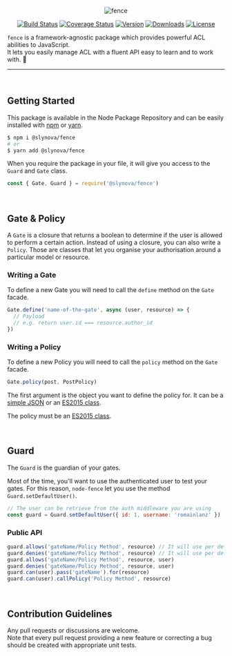 <p align="center">
  <img alt="fence" src="https://user-images.githubusercontent.com/2793951/28426832-a49b1e36-6d74-11e7-906c-76de04742d39.png">
</p>

<p align="center">
  <a href="https://travis-ci.org/Slynova-Org/fence"><img src="https://img.shields.io/travis/Slynova-Org/fence/master.svg?style=flat-square" alt="Build Status"></a>
  <a href="https://coveralls.io/github/Slynova-Org/fence?branch=master"><img src="https://img.shields.io/coveralls/Slynova-Org/fence/master.svg?style=flat-square" alt="Coverage Status"></a>
  <a href="https://www.npmjs.com/package/@slynova/fence"><img src="https://img.shields.io/npm/v/@slynova/fence.svg?style=flat-square" alt="Version"></a>
  <a href="https://www.npmjs.com/package/@slynova/fence"><img src="https://img.shields.io/npm/dt/@slynova/fence.svg?style=flat-square" alt="Downloads"></a>
  <a href="https://opensource.org/licenses/MIT"><img src="https://img.shields.io/npm/l/@slynova/fence.svg?style=flat-square" alt="License"></a>
</p>

`fence` is a framework-agnostic package which provides powerful ACL abilities to JavaScript.<br>
It lets you easily manage ACL with a fluent API easy to learn and to work with. :rocket:

<hr>
<br>

## Getting Started

This package is available in the Node Package Repository and can be easily installed with [npm](https://docs.npmjs.com/getting-started/what-is-npm) or [yarn](https://yarnpkg.com).

```bash
$ npm i @slynova/fence
# or
$ yarn add @slynova/fence
```

When you require the package in your file, it will give you access to the `Guard` and `Gate` class.<br>

```javascript
const { Gate, Guard } = require('@slynova/fence')
```

<br>

## Gate & Policy

A `Gate` is a closure that returns a boolean to determine if the user is allowed to perform a certain action.
Instead of using a closure, you can also write a `Policy`. Those are classes that let you organise your authorisation around a particular model or resource.

### Writing a Gate

To define a new Gate you will need to call the `define` method on the `Gate` facade.

```js
Gate.define('name-of-the-gate', async (user, resource) => {
  // Payload
  // e.g. return user.id === resource.author_id
})
```

### Writing a Policy

To define a new Policy you will need to call the `policy` method on the `Gate` facade.

```js
Gate.policy(post, PostPolicy)
```

The first argument is the object you want to define the policy for. It can be a [simple JSON](https://github.com/Slynova-Org/node-fence/blob/master/tests/stubs/post.json) or an [ES2015 class](https://github.com/Slynova-Org/node-fence/blob/master/tests/stubs/Post.js).

The policy must be an [ES2015 class](https://github.com/Slynova-Org/node-fence/blob/master/tests/stubs/PostPolicy.js).

<br>

## Guard

The `Guard` is the guardian of your gates.

Most of the time, you'll want to use the authenticated user to test your gates. For this reason, `node-fence` let you use the method `Guard.setDefaultUser()`.

```js
// The user can be retrieve from the auth middleware you are using
const guard = Guard.setDefaultUser({ id: 1, username: 'romainlanz' })
```

### Public API

```js
guard.allows('gateName/Policy Method', resource) // It will use per default the defined user or return false if not defined
guard.denies('gateName/Policy Method', resource) // It will use per default the defined user or return true if not defined
guard.allows('gateName/Policy Method', resource, user)
guard.denies('gateName/Policy Method', resource, user)
guard.can(user).pass('gateName').for(resource)
guard.can(user).callPolicy('Policy Method', resource)
```

<br>

## Contribution Guidelines

Any pull requests or discussions are welcome.<br>
Note that every pull request providing a new feature or correcting a bug should be created with appropriate unit tests.
